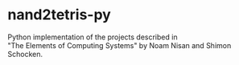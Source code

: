 # nand2tetris-py

Python implementation of the projects described in  
"The Elements of Computing Systems" by Noam Nisan and Shimon Schocken.
